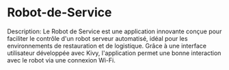 # Robot-de-Service
Description:
Le Robot de Service est une application innovante conçue pour faciliter le contrôle d'un robot serveur automatisé, idéal pour les environnements de restauration et de logistique. Grâce à une interface utilisateur développée avec Kivy, l'application permet une bonne interaction avec le robot via une connexion Wi-Fi.
